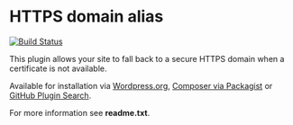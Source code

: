 HTTPS domain alias
===============================
[![Build Status](https://travis-ci.org/Seravo/wp-https-domain-alias.svg?branch=master)](https://travis-ci.org/Seravo/wp-https-domain-alias)

This plugin allows your site to fall back to a secure HTTPS domain when a certificate is not available.

Available for installation via [Wordpress.org](http://wordpress.org/plugins/https-domain-alias/), [Composer via Packagist](https://packagist.org/packages/seravo/wp-https-domain-alias) or [GitHub Plugin Search](https://github.com/brainstormmedia/github-plugin-search).

For more information see **readme.txt**.